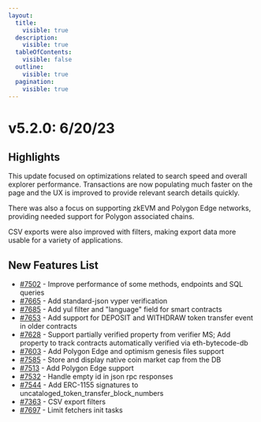 ```yaml
---
layout:
  title:
    visible: true
  description:
    visible: true
  tableOfContents:
    visible: false
  outline:
    visible: true
  pagination:
    visible: true
---
```


# v5.2.0: 6/20/23

## Highlights

This update focused on optimizations related to search speed and overall explorer performance. Transactions are now populating much faster on the page and the UX is improved to provide relevant search details quickly.

There was also a focus on supporting zkEVM and Polygon Edge networks, providing needed support for Polygon associated chains.

CSV exports were also improved with filters, making export data more usable for a variety of applications.

## New Features List

* [#7502](https://github.com/blockscout/blockscout/pull/7502) - Improve performance of some methods, endpoints and SQL queries
* [#7665](https://github.com/blockscout/blockscout/pull/7665) - Add standard-json vyper verification
* [#7685](https://github.com/blockscout/blockscout/pull/7685) - Add yul filter and "language" field for smart contracts
* [#7653](https://github.com/blockscout/blockscout/pull/7653) - Add support for DEPOSIT and WITHDRAW token transfer event in older contracts
* [#7628](https://github.com/blockscout/blockscout/pull/7628) - Support partially verified property from verifier MS; Add property to track contracts automatically verified via eth-bytecode-db
* [#7603](https://github.com/blockscout/blockscout/pull/7603) - Add Polygon Edge and optimism genesis files support
* [#7585](https://github.com/blockscout/blockscout/pull/7585) - Store and display native coin market cap from the DB
* [#7513](https://github.com/blockscout/blockscout/pull/7513) - Add Polygon Edge support
* [#7532](https://github.com/blockscout/blockscout/pull/7532) - Handle empty id in json rpc responses
* [#7544](https://github.com/blockscout/blockscout/pull/7544) - Add ERC-1155 signatures to uncataloged\_token\_transfer\_block\_numbers
* [#7363](https://github.com/blockscout/blockscout/pull/7363) - CSV export filters
* [#7697](https://github.com/blockscout/blockscout/pull/7697) - Limit fetchers init tasks
